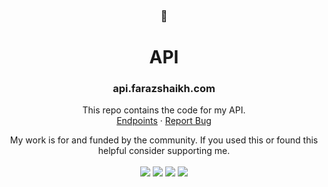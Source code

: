 <p align="center">
  <h3 align="center">📖</h3>
  <h1 align="center">API</h1>
    <h3 align="center">api.farazshaikh.com</h3>
  
  <p align="center">
    This repo contains the code for my API.
    <br />
    <a href="https://example.com">Endpoints</a>
    ·
    <a href="mailto:farazzshaikh@gmail.com">Report Bug</a>
  </p>

  <p align="center">
    My work is for and funded by the community. If you used this or found this helpful consider supporting me.
  </p>

  <p align="center">
    <a href="https://farazzshaikh.github.io/glNoise/examples/support.html?via=ETH"><img align="center" src="https://img.shields.io/badge/Ethereum-A6A9AA?style=for-the-badge&logo=ethereum&logoColor=white" /></a>
    <a href="https://farazzshaikh.github.io/glNoise/examples/support.html?via=BTC"><img align="center" src="https://img.shields.io/badge/Bitcoin-000000?style=for-the-badge&logo=bitcoin&logoColor=white" /></a>
    <a href="https://farazzshaikh.github.io/glNoise/examples/support.html?via=DOGE"><img align="center" src="https://img.shields.io/badge/dogecoin-C2A633?style=for-the-badge&logo=dogecoin&logoColor=white" /></a>
     <a href="https://paypal.me/farazzshaikh"><img align="center" src="https://img.shields.io/badge/PayPal-00457C?style=for-the-badge&logo=paypal&logoColor=white" /></a>
  </p>
</p>

